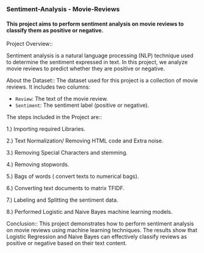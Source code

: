 ### Sentiment-Analysis - Movie-Reviews
#### This project aims to perform sentiment analysis on movie reviews to classify them as positive or negative.
Project Overview::

Sentiment analysis is a natural language processing (NLP) technique used to determine the sentiment expressed in text. In this project, we analyze movie reviews to predict whether they are positive or negative.

About the Dataset::
The dataset used for this project is a collection of movie reviews. It includes two columns:
- `Review`: The text of the movie review.
- `Sentiment`: The sentiment label (positive or negative).
  
The steps included in the Project are::

1.) Importing required Libraries.

2.) Text Normalization/ Removing HTML code and Extra noise.

3.) Removing Special Characters and stemming.

4.) Removing stopwords.

5.) Bags of words ( convert texts to numerical bags).

6.) Converting text documents to matrix TFIDF.

7.) Labeling and Splitting the sentiment data.

8.) Performed Logistic and Naive Bayes machine learning models.

Conclusion::
This project demonstrates how to perform sentiment analysis on movie reviews using machine learning techniques. The results show that Logistic Regression and Naive Bayes can effectively classify reviews as positive or negative based on their text content.
